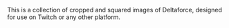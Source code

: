 This is a collection of cropped and squared images of Deltaforce, designed for use on Twitch or any other platform.
